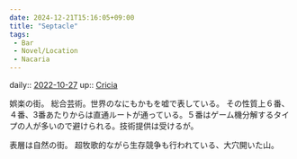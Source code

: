 ```yaml
---
date: 2024-12-21T15:16:05+09:00
title: "Septacle"
tags:
 - Bar
 - Novel/Location
 - Nacaria
---
```


daily:: [2022-10-27](Daily_Note/2022-10-27.md)
up:: [Cricia](Cricia.md)

娯楽の街。
総合芸術。世界のなにもかもを嘘で表している。
その性質上６番、４番、3番あたりからは直通ルートが通っている。５番はゲーム機分解するタイプの人が多いので避けられる。技術提供は受けるが。


表層は自然の街。
超牧歌的ながら生存競争も行われている、大穴開いた山。


